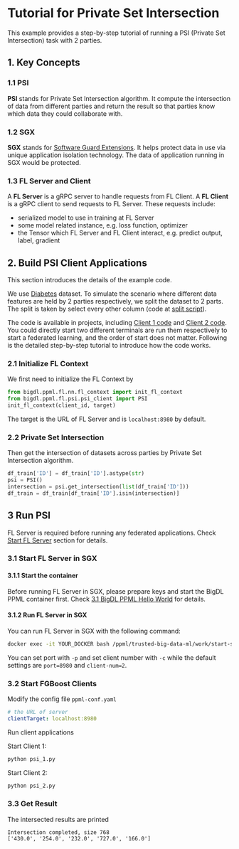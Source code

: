 # Tutorial for Private Set Intersection
This example provides a step-by-step tutorial of running a PSI (Private Set Intersection) task with 2 parties.
## 1. Key Concepts
### 1.1 PSI
**PSI** stands for Private Set Intersection algorithm. It compute the intersection of data from different parties and return the result so that parties know which data they could collaborate with.
### 1.2 SGX
**SGX** stands for [Software Guard Extensions](https://www.intel.com/content/www/us/en/developer/tools/software-guard-extensions/overview.html). It helps protect data in use via unique application isolation technology. The data of application running in SGX would be protected.

### 1.3 FL Server and Client
A **FL Server** is a gRPC server to handle requests from FL Client. A **FL Client** is a gRPC client to send requests to FL Server. These requests include:
* serialized model to use in training at FL Server
* some model related instance, e.g. loss function, optimizer
* the Tensor which FL Server and FL Client interact, e.g. predict output, label, gradient


## 2. Build PSI Client Applications
This section introduces the details of the example code.

We use [Diabetes](https://www.kaggle.com/competitions/house-prices-advanced-regression-techniques/data) dataset. To simulate the scenario where different data features are held by 2 parties respectively, we split the dataset to 2 parts. The split is taken by select every other column (code at [split script](scala/ppml/scripts/split_dataset.py)).

The code is available in projects, including [Client 1 code](fgboost_regression_party_1.py) and [Client 2 code](fgboost_regression_party_2.py). You could directly start two different terminals are run them respectively to start a federated learning, and the order of start does not matter. Following is the detailed step-by-step tutorial to introduce how the code works.

### 2.1 Initialize FL Context
We first need to initialize the FL Context by
```python
from bigdl.ppml.fl.nn.fl_context import init_fl_context
from bigdl.ppml.fl.psi.psi_client import PSI
init_fl_context(client_id, target)
```
The target is the URL of FL Server and is `localhost:8980` by default.
### 2.2 Private Set Intersection
Then get the intersection of datasets across parties by Private Set Intersection algorithm.
```python
df_train['ID'] = df_train['ID'].astype(str)
psi = PSI()
intersection = psi.get_intersection(list(df_train['ID']))
df_train = df_train[df_train['ID'].isin(intersection)]
```

## 3 Run PSI
FL Server is required before running any federated applications. Check [Start FL Server]() section for details.
### 3.1 Start FL Server in SGX

#### 3.1.1 Start the container
Before running FL Server in SGX, please prepare keys and start the BigDL PPML container first. Check  [3.1 BigDL PPML Hello World](https://github.com/intel-analytics/BigDL/tree/main/ppml#31-bigdl-ppml-hello-world) for details.
#### 3.1.2 Run FL Server in SGX
You can run FL Server in SGX with the following command:
```bash
docker exec -it YOUR_DOCKER bash /ppml/trusted-big-data-ml/work/start-scripts/start-python-fl-server-sgx.sh -p 8980 -c 2
```
You can set port with `-p` and set client number with `-c`  while the default settings are `port=8980` and `client-num=2`.
### 3.2 Start FGBoost Clients
Modify the config file `ppml-conf.yaml`
```yaml
# the URL of server
clientTarget: localhost:8980
```
Run client applications

Start Client 1:
```bash
python psi_1.py
```
Start Client 2:
```bash
python psi_2.py
```
### 3.3 Get Result
The intersected results are printed
```
Intersection completed, size 768
['430.0', '254.0', '232.0', '727.0', '166.0']
```